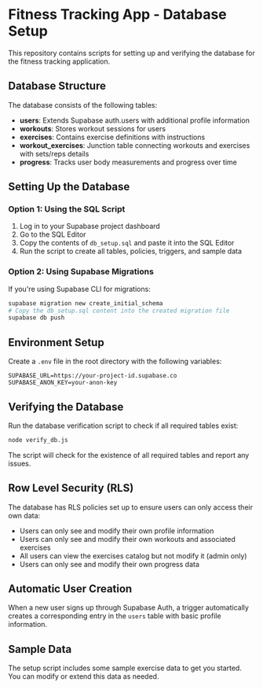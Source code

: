 # Fitness Tracking App - Database Setup

This repository contains scripts for setting up and verifying the database for the fitness tracking application.

## Database Structure

The database consists of the following tables:

- **users**: Extends Supabase auth.users with additional profile information
- **workouts**: Stores workout sessions for users
- **exercises**: Contains exercise definitions with instructions
- **workout_exercises**: Junction table connecting workouts and exercises with sets/reps details
- **progress**: Tracks user body measurements and progress over time

## Setting Up the Database

### Option 1: Using the SQL Script

1. Log in to your Supabase project dashboard
2. Go to the SQL Editor
3. Copy the contents of `db_setup.sql` and paste it into the SQL Editor
4. Run the script to create all tables, policies, triggers, and sample data

### Option 2: Using Supabase Migrations

If you're using Supabase CLI for migrations:

```bash
supabase migration new create_initial_schema
# Copy the db_setup.sql content into the created migration file
supabase db push
```

## Environment Setup

Create a `.env` file in the root directory with the following variables:

```
SUPABASE_URL=https://your-project-id.supabase.co
SUPABASE_ANON_KEY=your-anon-key
```

## Verifying the Database

Run the database verification script to check if all required tables exist:

```bash
node verify_db.js
```

The script will check for the existence of all required tables and report any issues.

## Row Level Security (RLS)

The database has RLS policies set up to ensure users can only access their own data:

- Users can only see and modify their own profile information
- Users can only see and modify their own workouts and associated exercises
- All users can view the exercises catalog but not modify it (admin only)
- Users can only see and modify their own progress data

## Automatic User Creation

When a new user signs up through Supabase Auth, a trigger automatically creates a corresponding entry in the `users` table with basic profile information.

## Sample Data

The setup script includes some sample exercise data to get you started. You can modify or extend this data as needed. 